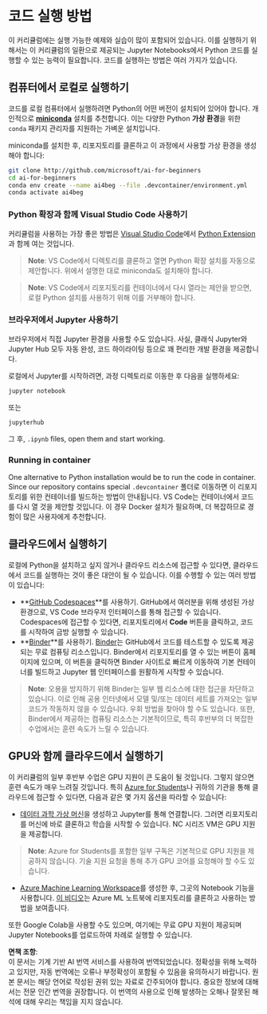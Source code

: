 # 코드 실행 방법

이 커리큘럼에는 실행 가능한 예제와 실습이 많이 포함되어 있습니다. 이를 실행하기 위해서는 이 커리큘럼의 일환으로 제공되는 Jupyter Notebooks에서 Python 코드를 실행할 수 있는 능력이 필요합니다. 코드를 실행하는 방법은 여러 가지가 있습니다.

## 컴퓨터에서 로컬로 실행하기

코드를 로컬 컴퓨터에서 실행하려면 Python의 어떤 버전이 설치되어 있어야 합니다. 개인적으로 **[miniconda](https://conda.io/en/latest/miniconda.html)** 설치를 추천합니다. 이는 다양한 Python **가상 환경**을 위한 `conda` 패키지 관리자를 지원하는 가벼운 설치입니다.

miniconda를 설치한 후, 리포지토리를 클론하고 이 과정에서 사용할 가상 환경을 생성해야 합니다:

```bash
git clone http://github.com/microsoft/ai-for-beginners
cd ai-for-beginners
conda env create --name ai4beg --file .devcontainer/environment.yml
conda activate ai4beg
```

### Python 확장과 함께 Visual Studio Code 사용하기

커리큘럼을 사용하는 가장 좋은 방법은 [Visual Studio Code](http://code.visualstudio.com/?WT.mc_id=academic-77998-cacaste)에서 [Python Extension](https://marketplace.visualstudio.com/items?itemName=ms-python.python&WT.mc_id=academic-77998-cacaste)과 함께 여는 것입니다.

> **Note**: VS Code에서 디렉토리를 클론하고 열면 Python 확장 설치를 자동으로 제안합니다. 위에서 설명한 대로 miniconda도 설치해야 합니다.

> **Note**: VS Code에서 리포지토리를 컨테이너에서 다시 열라는 제안을 받으면, 로컬 Python 설치를 사용하기 위해 이를 거부해야 합니다.

### 브라우저에서 Jupyter 사용하기

브라우저에서 직접 Jupyter 환경을 사용할 수도 있습니다. 사실, 클래식 Jupyter와 Jupyter Hub 모두 자동 완성, 코드 하이라이팅 등으로 꽤 편리한 개발 환경을 제공합니다.

로컬에서 Jupyter를 시작하려면, 과정 디렉토리로 이동한 후 다음을 실행하세요:

```bash
jupyter notebook
```
또는
```bash
jupyterhub
```
그 후, `.ipynb` files, open them and start working.

### Running in container

One alternative to Python installation would be to run the code in container. Since our repository contains special `.devcontainer` 폴더로 이동하면 이 리포지토리를 위한 컨테이너를 빌드하는 방법이 안내됩니다. VS Code는 컨테이너에서 코드를 다시 열 것을 제안할 것입니다. 이 경우 Docker 설치가 필요하며, 더 복잡하므로 경험이 많은 사용자에게 추천합니다.

## 클라우드에서 실행하기

로컬에 Python을 설치하고 싶지 않거나 클라우드 리소스에 접근할 수 있다면, 클라우드에서 코드를 실행하는 것이 좋은 대안이 될 수 있습니다. 이를 수행할 수 있는 여러 방법이 있습니다:

* **[GitHub Codespaces](https://github.com/features/codespaces)**를 사용하기. GitHub에서 여러분을 위해 생성된 가상 환경으로, VS Code 브라우저 인터페이스를 통해 접근할 수 있습니다. Codespaces에 접근할 수 있다면, 리포지토리에서 **Code** 버튼을 클릭하고, 코드를 시작하여 금방 실행할 수 있습니다.
* **[Binder](https://mybinder.org/v2/gh/microsoft/ai-for-beginners/HEAD)**를 사용하기. [Binder](https://mybinder.org)는 GitHub에서 코드를 테스트할 수 있도록 제공되는 무료 컴퓨팅 리소스입니다. Binder에서 리포지토리를 열 수 있는 버튼이 홈페이지에 있으며, 이 버튼을 클릭하면 Binder 사이트로 빠르게 이동하여 기본 컨테이너를 빌드하고 Jupyter 웹 인터페이스를 원활하게 시작할 수 있습니다.

> **Note**: 오용을 방지하기 위해 Binder는 일부 웹 리소스에 대한 접근을 차단하고 있습니다. 이로 인해 공용 인터넷에서 모델 및/또는 데이터 세트를 가져오는 일부 코드가 작동하지 않을 수 있습니다. 우회 방법을 찾아야 할 수도 있습니다. 또한, Binder에서 제공하는 컴퓨팅 리소스는 기본적이므로, 특히 후반부의 더 복잡한 수업에서는 훈련 속도가 느릴 수 있습니다.

## GPU와 함께 클라우드에서 실행하기

이 커리큘럼의 일부 후반부 수업은 GPU 지원이 큰 도움이 될 것입니다. 그렇지 않으면 훈련 속도가 매우 느려질 것입니다. 특히 [Azure for Students](https://azure.microsoft.com/free/students/?WT.mc_id=academic-77998-cacaste)나 귀하의 기관을 통해 클라우드에 접근할 수 있다면, 다음과 같은 몇 가지 옵션을 따라할 수 있습니다:

* [데이터 과학 가상 머신](https://docs.microsoft.com/learn/modules/intro-to-azure-data-science-virtual-machine/?WT.mc_id=academic-77998-cacaste)을 생성하고 Jupyter를 통해 연결합니다. 그러면 리포지토리를 머신에 바로 클론하고 학습을 시작할 수 있습니다. NC 시리즈 VM은 GPU 지원을 제공합니다.

> **Note**: Azure for Students를 포함한 일부 구독은 기본적으로 GPU 지원을 제공하지 않습니다. 기술 지원 요청을 통해 추가 GPU 코어를 요청해야 할 수도 있습니다.

* [Azure Machine Learning Workspace](https://azure.microsoft.com/services/machine-learning/?WT.mc_id=academic-77998-cacaste)를 생성한 후, 그곳의 Notebook 기능을 사용합니다. [이 비디오](https://azure-for-academics.github.io/quickstart/azureml-papers/)는 Azure ML 노트북에 리포지토리를 클론하고 사용하는 방법을 보여줍니다.

또한 Google Colab을 사용할 수도 있으며, 여기에는 무료 GPU 지원이 제공되며 Jupyter Notebooks를 업로드하여 차례로 실행할 수 있습니다.

**면책 조항**:  
이 문서는 기계 기반 AI 번역 서비스를 사용하여 번역되었습니다. 정확성을 위해 노력하고 있지만, 자동 번역에는 오류나 부정확성이 포함될 수 있음을 유의하시기 바랍니다. 원본 문서는 해당 언어로 작성된 권위 있는 자료로 간주되어야 합니다. 중요한 정보에 대해서는 전문 인간 번역을 권장합니다. 이 번역의 사용으로 인해 발생하는 오해나 잘못된 해석에 대해 우리는 책임을 지지 않습니다.